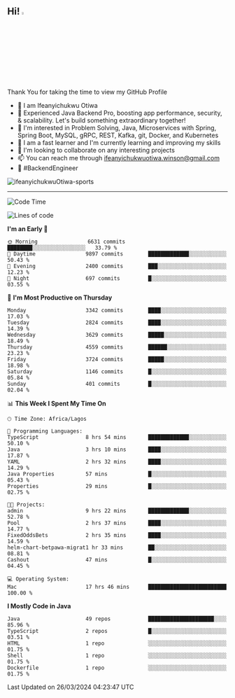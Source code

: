 <!-- BLOG-POST-LIST:START --><!-- BLOG-POST-LIST:END -->

## Hi! <img src="https://media.giphy.com/media/hvRJCLFzcasrR4ia7z/giphy.gif" width="4%"> 

Thank You for taking the time to view my GitHub Profile

- 👋 I am Ifeanyichukwu Otiwa
- 🚀 Experienced Java Backend Pro, boosting app performance, security, & scalability. Let's build something extraordinary together!
- 👀 I'm interested in Problem Solving, Java, Microservices with Spring, Spring Boot, MySQL, gRPC, REST, Kafka, git, Docker, and Kubernetes
- 🌱 I am a fast learner and I'm currently learning and improving my skills
- 💞️ I'm looking to collaborate on any interesting projects
- 📫 You can reach me through ifeanyichukwuotiwa.winson@gmail.com
- 🚀 #BackendEngineer

<p align="left" marginTop="10px"> <img src="https://komarev.com/ghpvc/?username=ifeanyichukwuOtiwa-sports&label=Profile%20views&color=0e75b6&style=for-the-badge" alt="ifeanyichukwuOtiwa-sports" /> </p>

***

<!--START_SECTION:waka-->
![Code Time](http://img.shields.io/badge/Code%20Time-2%2C336%20hrs%201%20min-blue)

![Lines of code](https://img.shields.io/badge/From%20Hello%20World%20I%27ve%20Written-4.6%20million%20lines%20of%20code-blue)

**I'm an Early 🐤** 

```text
🌞 Morning                6631 commits        ████████░░░░░░░░░░░░░░░░░   33.79 % 
🌆 Daytime                9897 commits        █████████████░░░░░░░░░░░░   50.43 % 
🌃 Evening                2400 commits        ███░░░░░░░░░░░░░░░░░░░░░░   12.23 % 
🌙 Night                  697 commits         █░░░░░░░░░░░░░░░░░░░░░░░░   03.55 % 
```
📅 **I'm Most Productive on Thursday** 

```text
Monday                   3342 commits        ████░░░░░░░░░░░░░░░░░░░░░   17.03 % 
Tuesday                  2824 commits        ████░░░░░░░░░░░░░░░░░░░░░   14.39 % 
Wednesday                3629 commits        █████░░░░░░░░░░░░░░░░░░░░   18.49 % 
Thursday                 4559 commits        ██████░░░░░░░░░░░░░░░░░░░   23.23 % 
Friday                   3724 commits        █████░░░░░░░░░░░░░░░░░░░░   18.98 % 
Saturday                 1146 commits        █░░░░░░░░░░░░░░░░░░░░░░░░   05.84 % 
Sunday                   401 commits         █░░░░░░░░░░░░░░░░░░░░░░░░   02.04 % 
```


📊 **This Week I Spent My Time On** 

```text
🕑︎ Time Zone: Africa/Lagos

💬 Programming Languages: 
TypeScript               8 hrs 54 mins       █████████████░░░░░░░░░░░░   50.10 % 
Java                     3 hrs 10 mins       ████░░░░░░░░░░░░░░░░░░░░░   17.87 % 
YAML                     2 hrs 32 mins       ████░░░░░░░░░░░░░░░░░░░░░   14.29 % 
Java Properties          57 mins             █░░░░░░░░░░░░░░░░░░░░░░░░   05.43 % 
Properties               29 mins             █░░░░░░░░░░░░░░░░░░░░░░░░   02.75 % 

🐱‍💻 Projects: 
admin                    9 hrs 22 mins       █████████████░░░░░░░░░░░░   52.78 % 
Pool                     2 hrs 37 mins       ████░░░░░░░░░░░░░░░░░░░░░   14.77 % 
FixedOddsBets            2 hrs 35 mins       ████░░░░░░░░░░░░░░░░░░░░░   14.59 % 
helm-chart-betpawa-migrat1 hr 33 mins        ██░░░░░░░░░░░░░░░░░░░░░░░   08.81 % 
Cashout                  47 mins             █░░░░░░░░░░░░░░░░░░░░░░░░   04.45 % 

💻 Operating System: 
Mac                      17 hrs 46 mins      █████████████████████████   100.00 % 
```

**I Mostly Code in Java** 

```text
Java                     49 repos            █████████████████████░░░░   85.96 % 
TypeScript               2 repos             █░░░░░░░░░░░░░░░░░░░░░░░░   03.51 % 
HTML                     1 repo              ░░░░░░░░░░░░░░░░░░░░░░░░░   01.75 % 
Shell                    1 repo              ░░░░░░░░░░░░░░░░░░░░░░░░░   01.75 % 
Dockerfile               1 repo              ░░░░░░░░░░░░░░░░░░░░░░░░░   01.75 % 
```




 Last Updated on 26/03/2024 04:23:47 UTC
<!--END_SECTION:waka-->

<!--
<p align="center">
![trophy](https://github-profile-trophy.vercel.app/?username=ifeanyichukwuOtiwa-sports&theme=onedark) (https://github.com/ryo-ma/github-profile-trophy)
</p>
-->

<!---
ifeanyi-otiwa/ifeanyi-otiwa is a ✨ special ✨ repository because its `README.md` (this file) appears on your GitHub profile.
You can click the Preview link to take a look at your changes.
--->
